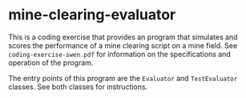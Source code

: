 # mine-clearing-evaluator
This is a coding exercise that provides an program that simulates and scores the performance of a mine clearing script on a mine field. See `coding-exercise-swen.pdf` for information on the specifications and operation of the program.

The entry points of this program are the `Evaluator` and `TestEvaluator` classes. See both classes for instructions.
